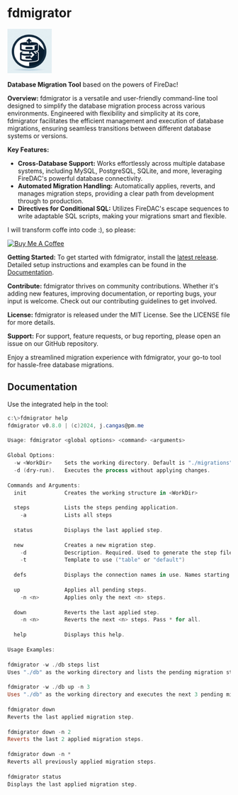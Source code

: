 # fdmigrator 
<img src="fdmigrator.jpeg" width="100">

**Database Migration Tool** based on the powers of FireDac! 

**Overview:**
fdmigrator is a versatile and user-friendly command-line tool designed to simplify the database migration process across various environments. Engineered with flexibility and simplicity at its core, fdmigrator facilitates the efficient management and execution of database migrations, ensuring seamless transitions between different database systems or versions.

**Key Features:**
- **Cross-Database Support:** Works effortlessly across multiple database systems, including MySQL, PostgreSQL, SQLite, and more, leveraging FireDAC's powerful database connectivity.
- **Automated Migration Handling:** Automatically applies, reverts, and manages migration steps, providing a clear path from development through to production.
- **Directives for Conditional SQL:** Utilizes FireDAC's escape sequences to write adaptable SQL scripts, making your migrations smart and flexible.

I will transform coffe into code :), so please:
 
<a href="https://www.buymeacoffee.com/jcangas" target="_blank"><img src="https://cdn.buymeacoffee.com/buttons/v2/default-yellow.png" alt="Buy Me A Coffee" style="height: 60px !important;width: 217px !important;" ></a>

**Getting Started:**
To get started with fdmigrator, install the  [latest release](https://github.com/jcangas/fdmigrator/releases/latest). Detailed setup instructions and examples can be found in the [Documentation](#documentation).

**Contribute:**
fdmigrator thrives on community contributions. Whether it's adding new features, improving documentation, or reporting bugs, your input is welcome. Check out our contributing guidelines to get involved.

**License:**
fdmigrator is released under the MIT License. See the LICENSE file for more details.

**Support:**
For support, feature requests, or bug reporting, please open an issue on our GitHub repository.

Enjoy a streamlined migration experience with fdmigrator, your go-to tool for hassle-free database migrations.

## Documentation

Use the integrated help in the tool:

```powershell
c:\>fdmigrator help
fdmigrator v0.8.0 | (c)2024, j.cangas@pm.me

Usage: fdmigrator <global options> <command> <arguments>

Global Options:
  -w <WorkDir>    Sets the working directory. Default is "./migrations".
  -d (dry-run).   Executes the process without applying changes.

Commands and Arguments:
  init            Creates the working structure in <WorkDir>

  steps           Lists the steps pending application.
    -a            Lists all steps

  status          Displays the last applied step.

  new             Creates a new migration step.
    -d            Description. Required. Used to generate the step file name
    -t            Template to use ("table" or "default")

  defs            Displays the connection names in use. Names starting with "!" are ignored.

  up              Applies all pending steps.
    -n <n>        Applies only the next <n> steps.

  down            Reverts the last applied step.
    -n <n>        Reverts the next <n> steps. Pass * for all.

  help            Displays this help.

Usage Examples:

fdmigrator -w ./db steps list
Uses "./db" as the working directory and lists the pending migration steps.

fdmigrator -w ./db up -n 3
Uses "./db" as the working directory and executes the next 3 pending migration steps.

fdmigrator down
Reverts the last applied migration step.

fdmigrator down -n 2
Reverts the last 2 applied migration steps.

fdmigrator down -n *
Reverts all previously applied migration steps.

fdmigrator status
Displays the last applied migration step.
```
